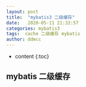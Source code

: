 ```yaml
---
layout: post
title:  "mybatis3 二级缓存"
date:   2020-05-11 21:32:57
categories: mybatis3
tags:  cache 二级缓存 mybatis
author: ddmcc
---
```


* content
{:toc}


## mybatis 二级缓存

